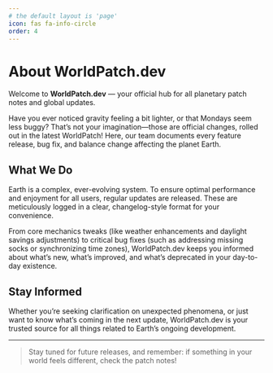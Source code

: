 ```yaml
---
# the default layout is 'page'
icon: fas fa-info-circle
order: 4
---
```


# About WorldPatch.dev

Welcome to **WorldPatch.dev** — your official hub for all planetary patch notes and global updates.

Have you ever noticed gravity feeling a bit lighter, or that Mondays seem less buggy? That’s not your imagination—those are official changes, rolled out in the latest WorldPatch! Here, our team documents every feature release, bug fix, and balance change affecting the planet Earth.

## What We Do

Earth is a complex, ever-evolving system. To ensure optimal performance and enjoyment for all users, regular updates are released. These are meticulously logged in a clear, changelog-style format for your convenience.

From core mechanics tweaks (like weather enhancements and daylight savings adjustments) to critical bug fixes (such as addressing missing socks or synchronizing time zones), WorldPatch.dev keeps you informed about what’s new, what’s improved, and what’s deprecated in your day-to-day existence.

## Stay Informed

Whether you’re seeking clarification on unexpected phenomena, or just want to know what’s coming in the next update, WorldPatch.dev is your trusted source for all things related to Earth’s ongoing development.

---

> Stay tuned for future releases, and remember: if something in your world feels different, check the patch notes!
